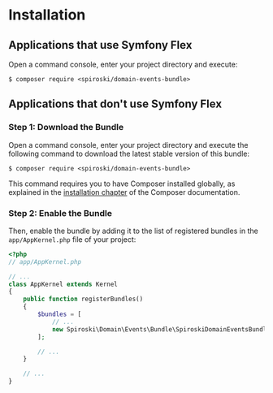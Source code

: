 Installation
============

Applications that use Symfony Flex
----------------------------------

Open a command console, enter your project directory and execute:

```console
$ composer require <spiroski/domain-events-bundle>
```

Applications that don't use Symfony Flex
----------------------------------------

### Step 1: Download the Bundle

Open a command console, enter your project directory and execute the
following command to download the latest stable version of this bundle:

```console
$ composer require <spiroski/domain-events-bundle>
```

This command requires you to have Composer installed globally, as explained
in the [installation chapter](https://getcomposer.org/doc/00-intro.md)
of the Composer documentation.

### Step 2: Enable the Bundle

Then, enable the bundle by adding it to the list of registered bundles
in the `app/AppKernel.php` file of your project:

```php
<?php
// app/AppKernel.php

// ...
class AppKernel extends Kernel
{
    public function registerBundles()
    {
        $bundles = [
            // ...
            new Spiroski\Domain\Events\Bundle\SpiroskiDomainEventsBundle(),
        ];

        // ...
    }

    // ...
}
```